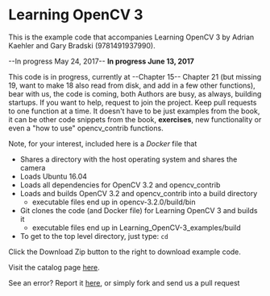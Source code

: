 # Learning OpenCV 3


This is the example code that accompanies Learning OpenCV 3 by Adrian Kaehler and Gary Bradski (9781491937990). 
  
--In progress May 24, 2017--
**In progress June 13, 2017**

This code is in progress, currently at --Chapter 15-- Chapter 21 (but missing 19, want to make 18 also read from disk, and add in a few other functions), bear with us, the code is coming, both Authors are busy, as always, building startups. If you want to help, request to join the project. Keep pull requests to one function at a time. It doesn't have to be just examples from the book, it can be other code snippets from the book, **exercises**, new functionality or even a "how to use" opencv_contrib functions.

Note, for your interest, included here is a _Docker_ file that
* Shares a directory with the host operating system and shares the camera
* Loads Ubuntu 16.04 
* Loads all dependencies for OpenCV 3.2 and opencv_contrib
* Loads and builds OpenCV 3.2 and opencv_contrib into a build directory 
  * executable files end up in opencv-3.2.0/build/bin
* Git clones the code (and Docker file) for Learning OpenCV 3 and builds it
  * executable files end up in Learning_OpenCV-3_examples/build
* To get to the top level directory, just type: `cd`


Click the Download Zip button to the right to download example code.

Visit the catalog page [here](http://shop.oreilly.com/product/0636920044765.do).

See an error? Report it [here](http://oreilly.com/catalog/errata.csp?isbn=0636920044765), or simply fork and send us a pull request
